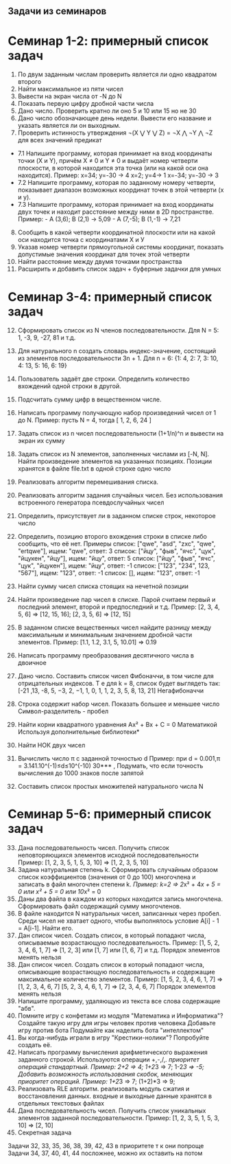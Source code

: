 ## Задачи из семинаров

# Семинар 1-2: примерный список задач
1. По двум заданным числам проверить является ли одно квадратом второго 
2. Найти максимальное из пяти чисел
3. Вывести на экран числа от -N до N
4. Показать первую цифру дробной части числа
5. Дано число. Проверить кратно ли оно 5 и 10 или 15 но не 30
6. Дано число обозначающее день недели. Вывести его название и указать является ли он выходным.
7. Проверить истинность утверждения ¬(X ⋁ Y ⋁ Z) = ¬X ⋀ ¬Y ⋀ ¬Z для всех значений предикат
* 7.1 Напишите программу, которая принимает на вход координаты точки (X и Y), причём X ≠ 0 и Y ≠ 0 
и выдаёт номер четверти плоскости, в которой находится эта точка (или на какой оси она находится).
Пример:
x=34; y=-30 -> 4
x=2; y=4-> 1
x=-34; y=-30 -> 3
* 7.2 Напишите программу, которая по заданному номеру четверти, показывает диапазон возможных координат точек в этой четверти (x и y).
* 7.3 Напишите программу, которая принимает на вход координаты двух точек и находит расстояние между ними в 2D пространстве. Пример: - A (3,6); B (2,1) -> 5,09 - A (7,-5); B (1,-1) -> 7,21
8. Сообщить в какой четверти координатной плоскости или на какой оси находится точка с координатами Х и У 
9. Указав номер четверти прямоугольной системы координат, показать допустимые значения координат для точек этой четверти
10. Найти расстояние между двумя точками пространства
11. Расширить и добавить список задач + буферные задачки для умных

# Семинар 3-4: примерный список задач
12. Сформировать список из  N членов последовательности.
Для N = 5: 1, -3, 9, -27, 81 и т.д.
13. Для натурального n создать словарь индекс-значение, состоящий из элементов последовательности 3n + 1.
Для n = 6: {1: 4, 2: 7, 3: 10, 4: 13, 5: 16, 6: 19}
14. Пользователь задаёт две строки. Определить количество вхождений одной строки в другой.
15. Подсчитать сумму цифр в вещественном числе.
16. Написать программу получающую набор произведений чисел от 1 до N.
Пример: пусть N = 4, тогда
[ 1, 2, 6, 24 ]
17. Задать список из n чисел последовательности (1+1/n)^n  и вывести на экран их сумму
18. Задать список из N элементов, заполненных числами из [-N, N]. Найти произведение элементов на указанных позициях. Позиции хранятся в файле file.txt в одной строке одно число
19. Реализовать алгоритм перемешивания списка. 
20. Реализовать алгоритм задания случайных чисел. Без использования встроенного генератора псевдослучайных чисел
21. Определить, присутствует ли в заданном списке строк, некоторое число 
22. Определить, позицию второго вхождения строки в списке либо сообщить, что её нет.
Примеры
список: ["qwe", "asd", "zxc", "qwe", "ertqwe"], ищем: "qwe", ответ: 3
список: ["йцу", "фыв", "ячс", "цук", "йцукен", "йцу"], ищем: "йцу", ответ: 5
список: ["йцу", "фыв", "ячс", "цук", "йцукен"], ищем: "йцу", ответ: -1
список: ["123", "234", 123, "567"], ищем: "123", ответ: -1
список: [], ищем: "123", ответ: -1

23. Найти сумму чисел списка стоящих на нечетной позиции
24. Найти произведение пар чисел в списке. Парой считаем первый и последний элемент, второй и предпоследний и т.д. Пример: [2, 3, 4, 5, 6] => [12, 15, 16]; [2, 3, 5, 6] => [12, 15] 
25. В заданном списке вещественных чисел найдите разницу между максимальным и минимальным значением дробной части элементов. Пример: [1.1, 1.2, 3.1, 5, 10.01] => 0.19
26. Написать программу преобразования десятичного числа в двоичное
27. Дано число. Составить список чисел Фибоначчи, в том числе для отрицательных индексов. 
 Т е для k = 8, список будет выглядеть так: [-21 ,13, -8, 5, −3,  2, −1,  1, 0, 1, 1, 2, 3, 5, 8, 13, 21] Негафибоначчи
28. Строка содержит набор чисел. Показать большее и меньшее число
Символ-разделитель - пробел
29. Найти корни квадратного уравнения Ax² + Bx + C = 0
	Математикой
	Используя дополнительные библиотеки*
30. Найти НОК двух чисел
31. Вычислить число π c заданной точностью d
	Пример: при d = 0.001,π = 3.141.10^(-1)≤d≤10^(-10)
30*** , Подумать, что если точность вычисления до 1000 знаков после запятой
32. Составить список простых множителей натурального числа N

# Семинар 5-6: примерный список задач
33. Дана последовательность чисел. Получить список неповторяющихся элементов исходной последовательности
Пример: [1, 2, 3, 5, 1, 5, 3, 10] => [1, 2, 3, 5, 10]
34. Задана натуральная степень k. Сформировать случайным образом список коэффициентов (значения от 0 до 100) многочлена и записать в файл многочлен степени k. *Пример: k=2 => 2*x² + 4*x + 5 = 0 или x² + 5 = 0 или 10*x² = 0
35. Даны два файла в каждом из которых находится запись многочлена. Сформировать файл содержащий сумму многочленов.
36. В файле находится N натуральных чисел, записанных через пробел. Среди чисел не хватает одного, чтобы выполнялось условие A[i] - 1 = A[i-1]. Найти его.
37. Дан список чисел. Создать список, в который попадают числа, описываемые возрастающую последовательность. Пример: [1, 5, 2, 3, 4, 6, 1, 7] => [1, 2, 3] или [1, 7] или [1, 6, 7] и т.д. Порядок элементов менять нельзя
38. Дан список чисел. Создать список в который попадают числа, описывающие возрастающую последовательность и содержащие максимальное количество элементов. 
Пример: [1, 5, 2, 3, 4, 6, 1, 7] => [1, 2, 3, 4, 6, 7]
   [5, 2, 3, 4, 6, 1, 7] => [2, 3, 4, 6, 7]
 Порядок элементов менять нельзя
39. Напишите программу, удаляющую из текста все слова содержащие "абв".
40. Помните игру с конфетами из модуля "Математика и Информатика"? Создайте такую игру для игры человек против человека
	Добавьте игру против бота
	Подумайте как наделить бота "интеллектом" 
41. Вы когда-нибудь играли в игру "Крестики-нолики"? Попробуйте создать её.
42. Написать программу вычисления арифметического выражения заданного строкой. Используются операции +,-,/,*. приоритет операций стандартный. Пример: 2+2 => 4; 1+2*3 => 7; 1-2*3 => -5; 
	Добавить возможность использования скобок, меняющих приоритет операций. Пример: 1+2*3 => 7; (1+2)*3 => 9;
43. Реализовать RLE алгоритм. реализовать модуль сжатия и восстановления данных.
	входные и выходные данные хранятся в отдельных текстовых файлах
44. Дана последовательность чисел. Получить список уникальных элементов заданной последовательности.
Пример: [1, 2, 3, 5, 1, 5, 3, 10] => [2, 10]
45. Секретная задача

Задачи 32, 33, 35, 36, 38, 39, 42, 43 в приоритете т к они попроще
Задачи 34, 37, 40,  41, 44  посложнее, можно их оставить на потом
